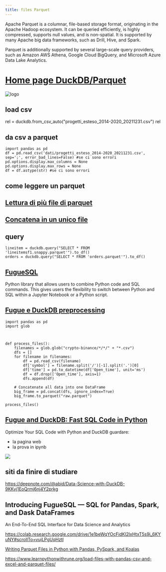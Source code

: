 ```yaml
---
title: files Parquet
---
```

Apache Parquet is a columnar, file-based storage format, originating in the Apache Hadoop ecosystem. It can be queried efficiently, is highly compressed, supports null values, and is non-spatial. It is supported by many Apache big data frameworks, such as Drill, Hive, and Spark.

Parquet is additionally supported by several large-scale query providers, such as Amazon AWS Athena, Google Cloud BigQuery, and Microsoft Azure Data Lake Analytics.


# [Home page DuckDB/Parquet](https://duckdb.org/docs/data/parquet)

![logo](https://datos.gob.es/sites/default/files/styles/blog_image/public/blog/image/logo_formato_parquet.jpg?itok=CT-UucXj)
## load csv

rel = duckdb.from_csv_auto("progetti_esteso_2014-2020_20211231.csv")
rel


## da csv a parquet

	import pandas as pd
	df = pd.read_csv('dati/progetti_esteso_2014-2020_20211231.csv', sep=';', error_bad_lines=False) #se ci sono errori
	pd.options.display.max_columns = None
	pd.options.display.max_rows = None
	df = df.astype(str) #se ci sono errori


## come leggere un parquet


## [Lettura di più file di parquet](https://duckdb.org/2021/06/25/querying-parquet.html)

## [Concatena in un unico file ](https://duckdb.org/2021/06/25/querying-parquet.html)


## query 
	lineitem = duckdb.query("SELECT * FROM 'lineitemsf1.snappy.parquet'").to_df()
	orders = duckdb.query("SELECT * FROM 'orders.parquet'").to_df()

## [FugueSQL](https://towardsdatascience.com/introducing-fuguesql-sql-for-pandas-spark-and-dask-dataframes-63d461a16b27) 
Python library that allows users to combine Python code and SQL commands. This gives users the flexibility to switch between Python and SQL within a Jupyter Notebook or a Python script.



## [Fugue e DuckDB preprocessing](https://github.com/khuyentran1401/Data-science/blob/master/productive_tools/Fugue_and_Duckdb/Fugue_and_Duckdb.ipynb)

	import pandas as pd
	import glob



	def process_files():
		filenames = glob.glob("crypto-binance/*/*/" + "*.csv")
		dfs = []
		for filename in filenames:
			df = pd.read_csv(filename)
			df['symbol'] = filename.split('/')[-1].split('.')[0]
			df['time'] = pd.to_datetime(df['Open_time'], unit='ms')
			df = df.drop(['Open_time'], axis=1)
			dfs.append(df)

		# Concatenate all data into one DataFrame
		big_frame = pd.concat(dfs, ignore_index=True)
		big_frame.to_parquet("raw.parquet")
		
	process_files()

## [Fugue and DuckDB: Fast SQL Code in Python](https://towardsdatascience.com/fugue-and-duckdb-fast-sql-code-in-python-e2e2dfc0f8eb)

Optimize Your SQL Code with Python and DuckDB
guardare:
* la pagina web
* la prova in ipynb

![](https://miro.medium.com/max/700/1*t76iHEV7wTwqXDDpUSXtXg.png)


## siti da finire di studiare

https://deepnote.com/@abid/Data-Science-with-DuckDB-9KKvj1EoQrmj6nj4Y2prkg

## Introducing FugueSQL — SQL for Pandas, Spark, and Dask DataFrames
An End-To-End SQL Interface for Data Science and Analytics 

https://colab.research.google.com/drive/1e1beWqYOcFidKl2IxHtxT5s9i_6KYuNY#scrollTo=vujLPgUqHztl

[Writing Parquet Files in Python with Pandas, PySpark, and Koalas](https://mungingdata.com/python/writing-parquet-pandas-pyspark-koalas/)

https://www.learnpythonwithrune.org/load-files-with-pandas-csv-and-excel-and-parquet-files/

